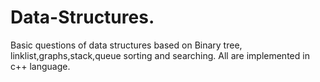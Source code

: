 # Data-Structures.
Basic questions of data structures based on Binary tree, linklist,graphs,stack,queue sorting and searching.
All are implemented in c++ language.
